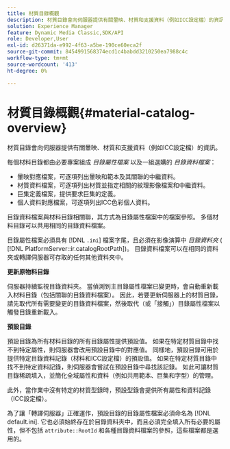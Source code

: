 ```yaml
---
title: 材質目錄概觀
description: 材質目錄會向伺服器提供有關暈映、材質和支援資料（例如ICC設定檔）的資訊。
solution: Experience Manager
feature: Dynamic Media Classic,SDK/API
role: Developer,User
exl-id: d26371da-e992-4f63-a5be-190ce60eca2f
source-git-commit: 8454991568374ecd1c4babdd3210250ea7988c4c
workflow-type: tm+mt
source-wordcount: '413'
ht-degree: 0%

---
```


# 材質目錄概觀{#material-catalog-overview}

材質目錄會向伺服器提供有關暈映、材質和支援資料（例如ICC設定檔）的資訊。

每個材料目錄都由必要專案組成 *目錄屬性檔案* 以及一組選購的 *目錄資料檔案*：

* 暈映對應檔案，可逐項列出暈映和範本及其關聯的中繼資料。
* 材質資料檔案，可逐項列出材質並指定相關的紋理影像檔案和中繼資料。
* 巨集定義檔案，提供要求巨集的定義。
* 個人資料對應檔案，可逐項列出ICC色彩個人資料。

目錄資料檔案與材料目錄相關聯，其方式為目錄屬性檔案中的檔案參照。 多個材料目錄可以共用相同的目錄資料檔案。

目錄屬性檔案必須具有 [!DNL `.ini`] 檔案字尾，且必須在影像演算中 *目錄資料夾* ( [!DNL PlatformServer::ir.catalogRootPath])。 目錄資料檔案可以在相同的資料夾或轉譯伺服器可存取的任何其他資料夾中。

**更新原物料目錄**

伺服器持續監視目錄資料夾。 當偵測到主目錄屬性檔案已變更時，會自動重新載入材料目錄（包括關聯的目錄資料檔案）。 因此，若要更新伺服器上的材質目錄，請先取代所有需要變更的目錄資料檔案，然後取代（或「接觸」）目錄屬性檔案以觸發目錄重新載入。

**預設目錄**

預設目錄為所有材料目錄的所有目錄屬性提供預設值。 如果在特定材質目錄中找不到特定屬性，則伺服器會改用預設目錄中的對應值。 同樣地，預設目錄可用於提供特定目錄資料記錄（材料和ICC設定檔）的預設值。 如果在特定材質目錄中找不到特定資料記錄，則伺服器會嘗試在預設目錄中尋找該記錄。 如此可讓材質目錄稀疏填入，並簡化全域屬性和資料（例如共用範本、巨集和字型）的管理。

此外，當作業中沒有特定的材質型錄時，預設型錄會提供所有屬性和資料記錄（ICC設定檔）。

為了讓「轉譯伺服器」正確運作，預設目錄的目錄屬性檔案必須命名為 [!DNL default.ini]. 它也必須始終存在於目錄資料夾中，而且必須完全填入所有必要的屬性，但不包括 `attribute::RootId` 和各種目錄資料檔案的參照，這些檔案都是選用的。

<!-- **See also**

`PlatformServer::ir.catalogRootPath` -->
